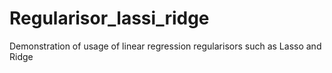 # Regularisor_lassi_ridge
Demonstration of usage of linear regression regularisors such as Lasso and Ridge
